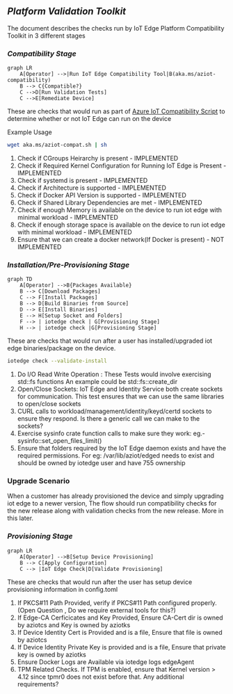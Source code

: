 ## *Platform Validation Toolkit*

The document describes the checks run by IoT Edge Platform Compatibility Toolkit in 3 different stages

### *Compatibility Stage*

```mermaid
graph LR
    A[Operator] -->|Run IoT Edge Compatibility Tool|B(aka.ms/aziot-compatibility)
    B --> C{Compatible?}
    C -->D[Run Validation Tests]
    C -->E[Remediate Device]
```

These are checks that would run as part of [Azure IoT Compatibility Script](https://github.com/Azure/iotedge/blob/main/platform-validation/scripts/aziot-compatibility.sh) to determine whether or not IoT Edge can run on the device

Example Usage
```sh
wget aka.ms/aziot-compat.sh | sh
```
1. Check if CGroups Heirarchy is present - IMPLEMENTED
2. Check if Required Kernel Configuration for Running IoT Edge is Present - IMPLEMENTED
3. Check if systemd is present - IMPLEMENTED
4. Check if Architecture is supported - IMPLEMENTED
5. Check if Docker API Version is supported - IMPLEMENTED
6. Check if Shared Library Dependencies are met - IMPLEMENTED
7. Check if enough Memory is available on the device to run iot edge with minimal workload - IMPLEMENTED
8. Check if enough storage space is available on the device to run iot edge with minimal workload - IMPLEMENTED
9. Ensure that we can create a docker network(If Docker is present) - NOT IMPLEMENTED

### *Installation/Pre-Provisioning Stage*

```mermaid
graph TD
    A[Operator] -->B{Packages Available}
    B --> C[Download Packages]
    C --> F[Install Packages]
    B --> D[Build Binaries from Source]
    D --> E[Install Binaries]
    E --> H[Setup Socket and Folders]
    F --> | iotedge check | G[Provisioning Stage]
    H --> | iotedge check |G[Provisioning Stage]
```

These are checks that would run after a user has installed/upgraded iot edge binaries/package on the device. 


```sh
iotedge check --validate-install
```

1. Do I/O Read Write Operation : These Tests would involve exercising std::fs functions
An example could be std::fs::create_dir
2. Open/Close Sockets: IoT Edge and Identity Service both create sockets for communication. This test ensures that we can use the same libraries to open/close sockets
3. CURL calls to workload/management/identity/keyd/certd sockets to ensure they respond. Is there a generic call we can make to the sockets?
4. Exercise sysinfo crate function calls to make sure they work: eg.- sysinfo::set_open_files_limit()
5. Ensure that folders required by the IoT Edge daemon exists and have the required permissions. For eg: /var/lib/aziot/edged needs to exist and should be owned by iotedge user and have 755 ownership



### Upgrade Scenario
When a customer has already provisioned the device and simply upgrading iot edge to a newer version, The flow should run compatibility checks for the new release along with validation checks from the new release. More in this later.

### *Provisioning Stage*

```mermaid
graph LR
    A[Operator] -->B[Setup Device Provisioning]
    B --> C[Apply Configuration]
    C --> |IoT Edge Check|D[Validate Provisioning] 
```   
These are checks that would run after the user has setup device provisioning information in config.toml 

1. If PKCS#11 Path Provided, verify if PKCS#11 Path configured properly.(Open Question , Do we require external tools for this?)
2. If Edge-CA Cerficicates and Key Provided, Ensure CA-Cert dir is owned by aziotcs and Key is owned by aziotks
3. If Device Identity Cert is Provided and is a file, Ensure that file is owned by aziotcs
4. If Device Identity Private Key is provided and is a file, Ensure that private key is owned by aziotks
3. Ensure Docker Logs are Available via iotedge logs edgeAgent
4. TPM Related Checks. If TPM is enabled, ensure that Kernel version > 4.12 since tpmr0 does not exist before that. Any additional requirements?
